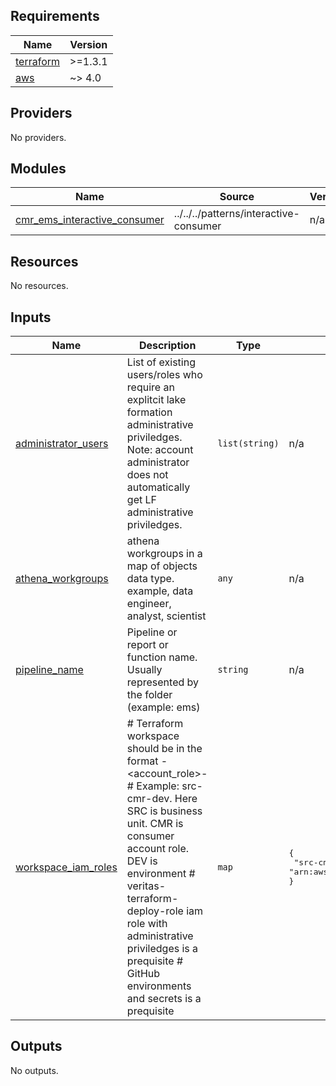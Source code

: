 <!-- BEGIN_TF_DOCS -->
## Requirements

| Name | Version |
|------|---------|
| <a name="requirement_terraform"></a> [terraform](#requirement\_terraform) | >=1.3.1 |
| <a name="requirement_aws"></a> [aws](#requirement\_aws) | ~> 4.0 |

## Providers

No providers.

## Modules

| Name | Source | Version |
|------|--------|---------|
| <a name="module_cmr_ems_interactive_consumer"></a> [cmr\_ems\_interactive\_consumer](#module\_cmr\_ems\_interactive\_consumer) | ../../../patterns/interactive-consumer | n/a |

## Resources

No resources.

## Inputs

| Name | Description | Type | Default | Required |
|------|-------------|------|---------|:--------:|
| <a name="input_administrator_users"></a> [administrator\_users](#input\_administrator\_users) | List of existing users/roles who require an explitcit lake formation administrative priviledges. Note: account administrator does not automatically get LF administrative priviledges. | `list(string)` | n/a | yes |
| <a name="input_athena_workgroups"></a> [athena\_workgroups](#input\_athena\_workgroups) | athena workgroups in a map of objects data type. example, data engineer, analyst, scientist | `any` | n/a | yes |
| <a name="input_pipeline_name"></a> [pipeline\_name](#input\_pipeline\_name) | Pipeline or report or function name. Usually represented by the folder (example: ems) | `string` | n/a | yes |
| <a name="input_workspace_iam_roles"></a> [workspace\_iam\_roles](#input\_workspace\_iam\_roles) | # Terraform workspace should be in the format <bu>-<account\_role>-<env> # Example: src-cmr-dev. Here SRC is business unit. CMR is consumer account role. DEV is environment # veritas-terraform-deploy-role iam role with administrative priviledges is a prequisite # GitHub environments and secrets is a prequisite | `map` | <pre>{<br>  "src-cmr-dev": "arn:aws:iam::942328815196:role/veritas-terraform-deploy-role"<br>}</pre> | no |

## Outputs

No outputs.
<!-- END_TF_DOCS -->
